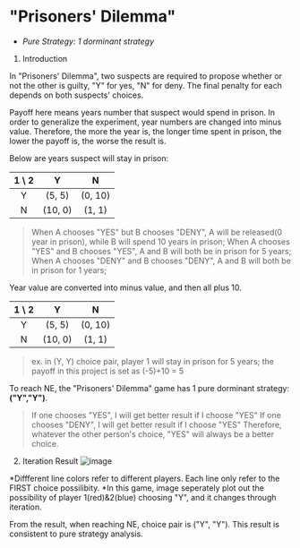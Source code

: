 # "Prisoners' Dilemma"  
+ *Pure Strategy: 1 dorminant strategy*

1. Introduction

In "Prisoners' Dilemma", two suspects are required to propose whether or not the other is guilty, "Y" for yes, "N" for deny. The final penalty for each depends on both suspects' choices.

Payoff here means years number that suspect would spend in prison.
In order to generalize the experiment, year numbers are changed into minus value.
Therefore, the more the year is, the longer time spent in prison, the lower the payoff is, the worse the result is.

Below are years suspect will stay in prison:

| 1 \ 2 | Y | N|
|:----:|:----:|:----:|
| Y | (5, 5) | (0, 10) |
| N | (10, 0) | (1, 1) |
> When A chooses "YES" but B chooses "DENY", A will be released(0 year in prison), while B will spend 10 years in prison;
> When A chooses "YES" and B chooses "YES", A and B will both be in prison for 5 years;
> When A chooses "DENY" and B chooses "DENY", A and B will both be in prison for 1 years;

Year value are converted into minus value, and then all plus 10.

| 1 \ 2 | Y | N|
|:----:|:----:|:----:|
| Y | (5, 5) | (0, 10) |
| N | (10, 0) | (1, 1) |
> ex. in (Y, Y) choice pair, player 1 will stay in prison for 5 years; 
>	 the payoff in this project is set as (-5)+10 = 5


To reach NE, the "Prisoners' Dilemma" game has 1 pure dorminant strategy: **("Y","Y")**.
> If one chooses "YES", I will get better result if I choose "YES"
> If one chooses "DENY", I will get better result if I choose "YES"
> Therefore, whatever the other person's choice, "YES" will always be a better choice.

2. Iteration Result
![image](https://github.com/CnDE-M/Game_Theory_Model_Iteration_strategy/blob/master/prisoners%20dilemma.png)

*Diffferent line colors refer to different players. Each line only refer to the FIRST choice possilibity.
*In this game, image seperately plot out the possibility of player 1(red)&2(blue) choosing "Y", and it changes through iteration.


From the result, when reaching NE, choice pair is ("Y", "Y"). This result is consistent to pure strategy analysis.
